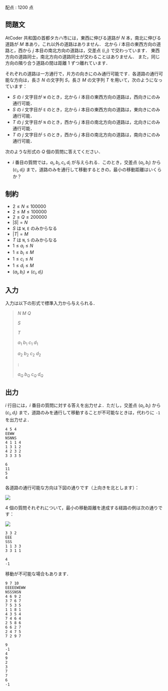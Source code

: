 配点 : $1200$ 点

## 問題文

AtCoder 共和国の首都タカハ市には，東西に伸びる道路が $N$ 本，南北に伸びる道路が $M$ 本あり，これ以外の道路はありません．
北から $i$ 本目の東西方向の道路と，西から $j$ 本目の南北方向の道路は，交差点 $(i, j)$ で交わっています．
東西方向の道路同士，南北方向の道路同士が交わることはありません．
また，同じ方向の隣り合う道路の間は距離 $1$ ずつ離れています．

それぞれの道路は一方通行で，片方の向きにのみ通行可能です．各道路の通行可能な方向は，長さ $N$ の文字列 $S$，長さ $M$ の文字列 $T$ を用いて，次のようになっています：

- $S$ の $i$ 文字目が `W` のとき，北から $i$ 本目の東西方向の道路は，西向きにのみ通行可能．
- $S$ の $i$ 文字目が `E` のとき，北から $i$ 本目の東西方向の道路は，東向きにのみ通行可能．
- $T$ の $j$ 文字目が `N` のとき，西から $j$ 本目の南北方向の道路は，北向きにのみ通行可能．
- $T$ の $j$ 文字目が `S` のとき，西から $j$ 本目の南北方向の道路は，南向きにのみ通行可能．

次のような形式の $Q$ 個の質問に答えてください．

- $i$ 番目の質問では，$a_i, b_i, c_i, d_i$ が与えられる．このとき，交差点 $(a_i, b_i)$ から $(c_i, d_i)$ まで，道路のみを通行して移動するときの，最小の移動距離はいくらか？

## 制約

- $2 \leq N \leq 100000$
- $2 \leq M \leq 100000$
- $2 \leq Q \leq 200000$
- $|S| = N$
- $S$ は `W`, `E` のみからなる
- $|T| = M$
- $T$ は `N`, `S` のみからなる
- $1 \leq a_i \leq N$
- $1 \leq b_i \leq M$
- $1 \leq c_i \leq N$
- $1 \leq d_i \leq M$
- $(a_i, b_i) \neq (c_i, d_i)$

## 入力

入力は以下の形式で標準入力から与えられる．

> $N$ $M$ $Q$
> 
> $S$
> 
> $T$
> 
> $a_1$ $b_1$ $c_1$ $d_1$
> 
> $a_2$ $b_2$ $c_2$ $d_2$
> 
> $:$
> 
> $a_Q$ $b_Q$ $c_Q$ $d_Q$

## 出力

$i$ 行目には，$i$ 番目の質問に対する答えを出力せよ．ただし，交差点 $(a_i, b_i)$ から $(c_i, d_i)$ まで，道路のみを通行して移動することが不可能なときは，代わりに `-1` を出力せよ．

```input1
4 5 4
EEWW
NSNNS
4 1 1 4
1 3 1 2
4 2 3 2
3 3 3 5
```

```output1
6
11
5
4
```

各道路の通行可能な方向は下図の通りです（上向きを北とします）：

![](https://img.atcoder.jp/exawizards2019/bfb8c54cc4098353946320d8c263807e.png)

$4$ 個の質問それぞれについて，最小の移動距離を達成する経路の例は次の通りです：

![](https://img.atcoder.jp/exawizards2019/d1918596004a23a20aa138e591e0ee99.png)

```input2
3 3 2
EEE
SSS
1 1 3 3
3 3 1 1
```

```output2
4
-1
```

移動が不可能な場合もあります．

```input3
9 7 10
EEEEEWEWW
NSSSNSN
4 6 9 2
3 7 6 7
7 5 3 5
1 1 8 1
4 3 5 4
7 4 6 4
2 5 8 6
6 6 2 7
2 4 7 5
7 2 9 7
```

```output3
9
-1
4
9
2
3
7
7
6
-1
```